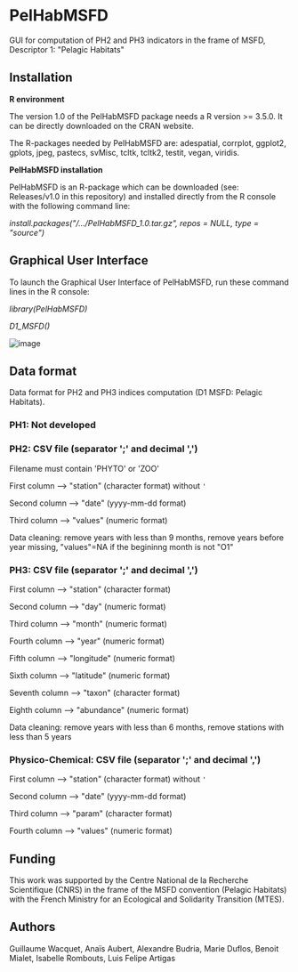 # PelHabMSFD
GUI for computation of PH2 and PH3 indicators in the frame of MSFD, Descriptor 1: "Pelagic Habitats" 

## Installation

**R environment**

The version 1.0 of the PelHabMSFD package needs a R version >= 3.5.0. It can be directly downloaded on the CRAN website.

The R-packages needed by PelHabMSFD are: adespatial, corrplot, ggplot2, gplots, jpeg, pastecs, svMisc, tcltk, tcltk2, testit, vegan, viridis.

**PelHabMSFD installation**

PelHabMSFD is an R-package which can be downloaded (see: Releases/v1.0 in this repository) and installed directly from the R console with the following command line: 

*install.packages("/.../PelHabMSFD_1.0.tar.gz", repos = NULL, type = "source")*

## Graphical User Interface

To launch the Graphical User Interface of PelHabMSFD, run these command lines in the R console:

*library(PelHabMSFD)*

*D1_MSFD()*

![image](https://github.com/IFREMER-LERBL/PelHabMSFD/assets/104447521/579ab62e-637d-4414-9287-ab7e06ae7da4)


## Data format

Data format for PH2 and PH3 indices computation (D1 MSFD: Pelagic Habitats).

### PH1: Not developed

### PH2: CSV file (separator ';' and decimal ',')
	
Filename must contain 'PHYTO' or 'ZOO'

First column --> "station" (character format) without `'`
	
Second column --> "date" (yyyy-mm-dd format)
	
Third column --> "values" (numeric format)

Data cleaning: remove years with less than 9 months, remove years before year missing, "values"=NA if the begininng month is not "O1"

### PH3: CSV file (separator ';' and decimal ',')
	
First column --> "station" (character format)

Second column --> "day" (numeric format)

Third column --> "month" (numeric format)

Fourth column --> "year" (numeric format)

Fifth column --> "longitude" (numeric format)

Sixth column --> "latitude" (numeric format)

Seventh column --> "taxon" (character format)

Eighth column --> "abundance" (numeric format)

Data cleaning: remove years with less than 6 months, remove stations with less than 5 years

### Physico-Chemical: CSV file (separator ';' and decimal ',')
			
First column --> "station" (character format) without `'`

Second column --> "date" (yyyy-mm-dd format)

Third column --> "param" (character format)

Fourth column --> "values" (numeric format)

## Funding

This work was supported by the Centre National de la Recherche Scientifique (CNRS) in the frame of the MSFD convention (Pelagic Habitats) with the French Ministry for an Ecological and Solidarity Transition (MTES). 

## Authors

Guillaume Wacquet, Anaïs Aubert, Alexandre Budria, Marie Duflos, Benoit Mialet, Isabelle Rombouts, Luis Felipe Artigas
